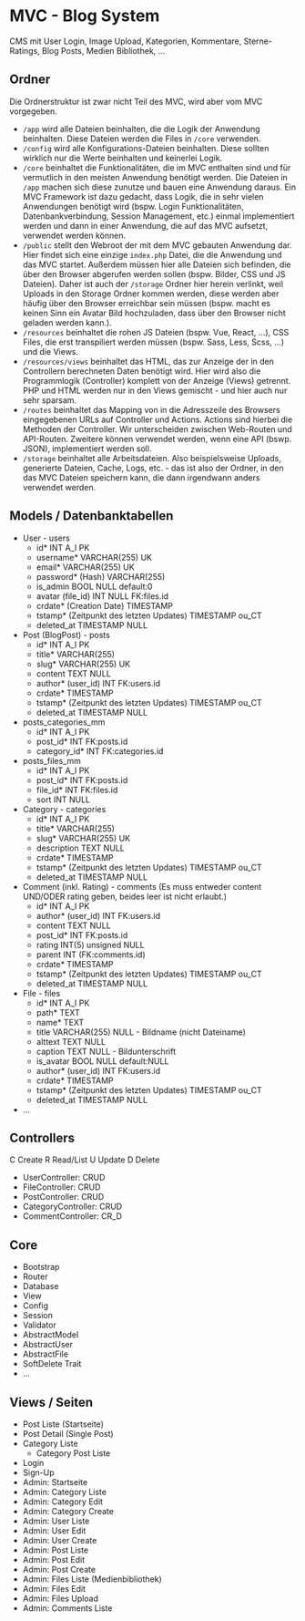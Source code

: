 # MVC - Blog System

CMS mit User Login, Image Upload, Kategorien, Kommentare, Sterne-Ratings, Blog Posts, Medien Bibliothek, ...

## Ordner

Die Ordnerstruktur ist zwar nicht Teil des MVC, wird aber vom MVC vorgegeben.

+ `/app` wird alle Dateien beinhalten, die die Logik der Anwendung beinhalten. Diese Dateien werden die Files in `/core` verwenden.
+ `/config` wird alle Konfigurations-Dateien beinhalten. Diese sollten wirklich nur die Werte beinhalten und keinerlei Logik.
+ `/core` beinhaltet die Funktionalitäten, die im MVC enthalten sind und für vermutlich in den meisten Anwendung benötigt werden. Die Dateien in `/app` machen sich diese zunutze und bauen eine Anwendung daraus. Ein MVC Framework ist dazu gedacht, dass Logik, die in sehr vielen Anwendungen benötigt wird (bspw. Login Funktionalitäten, Datenbankverbindung, Session Management, etc.) einmal implementiert werden und dann in einer Anwendung, die auf das MVC aufsetzt, verwendet werden können.
+ `/public` stellt den Webroot der mit dem MVC gebauten Anwendung dar. Hier findet sich eine einzige `index.php` Datei, die die Anwendung und das MVC startet. Außerdem müssen hier alle Dateien sich befinden, die über den Browser abgerufen werden sollen (bspw. Bilder, CSS und JS Dateien). Daher ist auch der `/storage` Ordner hier herein verlinkt, weil Uploads in den Storage Ordner kommen werden, diese werden aber häufig über den Browser erreichbar sein müssen (bspw. macht es keinen Sinn ein Avatar Bild hochzuladen, dass über den Browser nicht geladen werden kann.).
+ `/resources` beinhaltet die rohen JS Dateien (bspw. Vue, React, ...), CSS Files, die erst transpiliert werden müssen (bspw. Sass, Less, Scss, ...) und die Views.
+ `/resources/views` beinhaltet das HTML, das zur Anzeige der in den Controllern berechneten Daten benötigt wird. Hier wird also die Programmlogik (Controller) komplett von der Anzeige (Views) getrennt. PHP und HTML werden nur in den Views gemischt - und hier auch nur sehr sparsam.
+ `/routes` beinhaltet das Mapping von in die Adresszeile des Browsers eingegebenen URLs auf Controller und Actions. Actions sind hierbei die Methoden der Controller. Wir unterscheiden zwischen Web-Routen und API-Routen. Zweitere können verwendet werden, wenn eine API (bswp. JSON), implementiert werden soll.
+ `/storage` beinhaltet alle Arbeitsdateien. Also beispielsweise Uploads, generierte Dateien, Cache, Logs, etc. - das ist also der Ordner, in den das MVC Dateien speichern kann, die dann irgendwann anders verwendet werden.

## Models / Datenbanktabellen

+ User - users
    + id* INT A_I PK
    + username* VARCHAR(255) UK
    + email* VARCHAR(255) UK
    + password* (Hash) VARCHAR(255)
    + is_admin BOOL NULL default:0
    + avatar (file_id) INT NULL FK:files.id
    + crdate* (Creation Date) TIMESTAMP
    + tstamp* (Zeitpunkt des letzten Updates) TIMESTAMP ou_CT
    + deleted_at TIMESTAMP NULL
+ Post (BlogPost) - posts
    + id* INT A_I PK
    + title* VARCHAR(255)
    + slug* VARCHAR(255) UK
    + content TEXT NULL
    + author* (user_id) INT FK:users.id
    + crdate* TIMESTAMP
    + tstamp* (Zeitpunkt des letzten Updates) TIMESTAMP ou_CT
    + deleted_at TIMESTAMP NULL
+ posts_categories_mm
    + id* INT A_I PK
    + post_id* INT FK:posts.id
    + category_id* INT FK:categories.id
+ posts_files_mm
    + id* INT A_I PK
    + post_id* INT FK:posts.id
    + file_id* INT FK:files.id
    + sort INT NULL
+ Category - categories
    + id* INT A_I PK
    + title* VARCHAR(255)
    + slug* VARCHAR(255) UK
    + description TEXT NULL
    + crdate* TIMESTAMP
    + tstamp* (Zeitpunkt des letzten Updates) TIMESTAMP ou_CT
    + deleted_at TIMESTAMP NULL
+ Comment (inkl. Rating) - comments (Es muss entweder content UND/ODER rating geben, beides leer ist nicht erlaubt.)
    + id* INT A_I PK
    + author* (user_id) INT FK:users.id
    + content TEXT NULL
    + post_id* INT FK:posts.id
    + rating INT(5) unsigned NULL
    + parent INT (FK:comments.id)
    + crdate* TIMESTAMP
    + tstamp* (Zeitpunkt des letzten Updates) TIMESTAMP ou_CT
    + deleted_at TIMESTAMP NULL
+ File - files
    + id* INT A_I PK
    + path* TEXT
    + name* TEXT
    + title VARCHAR(255) NULL - Bildname (nicht Dateiname)
    + alttext TEXT NULL
    + caption TEXT NULL - Bildunterschrift
    + is_avatar BOOL NULL default:NULL
    + author* (user_id) INT FK:users.id
    + crdate* TIMESTAMP
    + tstamp* (Zeitpunkt des letzten Updates) TIMESTAMP ou_CT
    + deleted_at TIMESTAMP NULL
+ ...

## Controllers

C Create
R Read/List
U Update
D Delete

+ UserController: CRUD
+ FileController: CRUD
+ PostController: CRUD
+ CategoryController: CRUD
+ CommentController: CR_D

## Core

+ Bootstrap
+ Router
+ Database
+ View
+ Config
+ Session
+ Validator
+ AbstractModel
+ AbstractUser
+ AbstractFile
+ SoftDelete Trait
+ ...

## Views / Seiten

+ Post Liste (Startseite)
+ Post Detail (Single Post)
+ Category Liste
  + Category Post Liste
+ Login
+ Sign-Up
+ Admin: Startseite
+ Admin: Category Liste
+ Admin: Category Edit
+ Admin: Category Create
+ Admin: User Liste
+ Admin: User Edit
+ Admin: User Create
+ Admin: Post Liste
+ Admin: Post Edit
+ Admin: Post Create
+ Admin: Files Liste (Medienbibliothek)
+ Admin: Files Edit
+ Admin: Files Upload
+ Admin: Comments Liste

